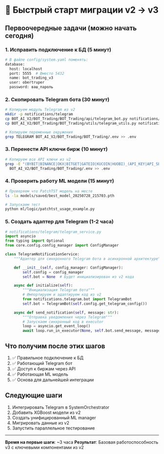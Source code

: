 # 🚀 Быстрый старт миграции v2 → v3

## Первоочередные задачи (можно начать сегодня)

### 1. Исправить подключение к БД (5 минут)

```bash
# В файле config/system.yaml поменять:
database:
  host: localhost
  port: 5555  # Вместо 5432
  name: bot_trading_v3
  user: obertruper
  password: ваш_пароль
```

### 2. Скопировать Telegram бота (30 минут)

```bash
# Копируем модуль Telegram из v2
mkdir -p notifications/telegram
cp BOT_AI_V2/BOT_Trading/BOT_Trading/api/telegram_bot.py notifications/telegram/bot.py
cp BOT_AI_V2/BOT_Trading/BOT_Trading/utils/telegram_utils.py notifications/telegram/utils.py

# Копируем переменные окружения
grep TELEGRAM BOT_AI_V2/BOT_Trading/BOT_Trading/.env >> .env
```

### 3. Перенести API ключи бирж (10 минут)

```bash
# Копируем все API ключи из v2
grep -E "(BYBIT|BINANCE|OKX|BITGET|GATEIO|KUCOIN|HUOBI)_(API_KEY|API_SECRET|PASSPHRASE)" \
  BOT_AI_V2/BOT_Trading/BOT_Trading/.env >> .env
```

### 4. Проверить работу ML модели (15 минут)

```bash
# Проверяем что PatchTST модель на месте
ls -la models/saved/best_model_20250728_215703.pth

# Запускаем тест
python ml/logic/patchtst_usage_example.py
```

### 5. Создать адаптер для Telegram (1-2 часа)

```python
# notifications/telegram/telegram_service.py
import asyncio
from typing import Optional
from core.config.config_manager import ConfigManager

class TelegramNotificationService:
    """Адаптер для синхронного Telegram бота в асинхронной архитектуре"""

    def __init__(self, config_manager: ConfigManager):
        self.config = config_manager
        self.bot = None  # Будет инициализирован из v2 кода

    async def initialize(self):
        """Инициализация Telegram бота"""
        # Импортируем и адаптируем код из v2
        from notifications.telegram.bot import TelegramBot
        self.bot = TelegramBot(self.config.get_telegram_config())

    async def send_notification(self, message: str):
        """Отправка уведомления через Telegram"""
        # Запускаем синхронный код в executor
        loop = asyncio.get_event_loop()
        await loop.run_in_executor(None, self.bot.send_message, message)
```

## Что получим после этих шагов

1. ✅ Правильное подключение к БД
2. ✅ Работающий Telegram бот
3. ✅ Доступ к биржам через API
4. ✅ Работающая ML модель
5. ✅ Основа для дальнейшей интеграции

## Следующие шаги

1. Интегрировать Telegram в SystemOrchestrator
2. Добавить XGBoost модели из v2
3. Создать унифицированный ML manager
4. Мигрировать данные из v2
5. Запустить параллельное тестирование

---

**Время на первые шаги**: ~3 часа
**Результат**: Базовая работоспособность v3 с ключевыми компонентами из v2
